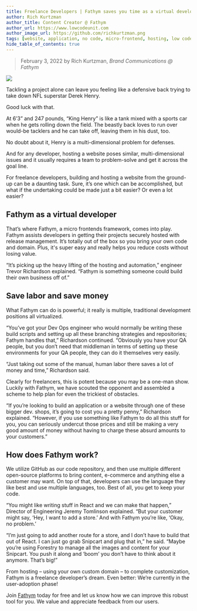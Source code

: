 ```yaml
---
title: Freelance Developers | Fathym saves you time as a virtual developer
author: Rich Kurtzman
author_title: Content Creator @ Fathym
author_url: https://www.lowcodeunit.com
author_image_url: https://github.com/richkurtzman.png
tags: [website, application, no code, micro-frontend, hosting, low code]
hide_table_of_contents: true
---
```


> February 3, 2022 by Rich Kurtzman, _Brand Communications @ Fathym_

![](/img/animecoder.jpeg)

Tackling a project alone can leave you feeling like a defensive back trying to take down NFL superstar Derek Henry.  

Good luck with that.  

At 6’3” and 247 pounds, “King Henry” is like a tank mixed with a sports car when he gets rolling down the field. The beastly back loves to run over would-be tacklers and he can take off, leaving them in his dust, too.  

No doubt about it, Henry is a multi-dimensional problem for defenses.  

And for any developer, hosting a website poses similar, multi-dimensional issues and it usually requires a team to problem-solve and get it across the goal line.  

For freelance developers, building and hosting a website from the ground-up can be a daunting task. Sure, it’s one which can be accomplished, but what if the undertaking could be made just a bit easier? Or even a lot easier?  

## Fathym as a virtual developer

That’s where Fathym, a micro frontends framework, comes into play. Fathym assists developers in getting their projects securely hosted with release management. It’s totally out of the box so you bring your own code and domain. Plus, it's super easy and really helps you reduce costs without losing value. 

“It’s picking up the heavy lifting of the hosting and automation,” engineer Trevor Richardson explained. “Fathym is something someone could build their own business off of.” 

## Save labor and save money

What Fathym can do is powerful; it really is multiple, traditional development positions all virtualized.  

“You’ve got your Dev Ops engineer who would normally be writing these build scripts and setting up all these branching strategies and repositories; Fathym handles that,” Richardson continued. “Obviously you have your QA people, but you don’t need that middleman in terms of setting up these environments for your QA people, they can do it themselves very easily.  

“Just taking out some of the manual, human labor there saves a lot of money and time,” Richardson said. 

Clearly for freelancers, this is potent because you may be a one-man show. Luckily with Fathym, we have scouted the opponent and assembled a scheme to help plan for even the trickiest of obstacles. 

“If you’re looking to build an application or a website through one of these bigger dev. shops, it’s going to cost you a pretty penny,” Richardson explained. “However, if you use something like Fathym to do all this stuff for you, you can seriously undercut those prices and still be making a very good amount of money without having to charge these absurd amounts to your customers.” 

## How does Fathym work?  

We utilize GitHub as our code repository, and then use multiple different open-source platforms to bring content, e-commerce and anything else a customer may want. On top of that, developers can use the language they like best and use multiple languages, too. Best of all, you get to keep your code.  

“You might like writing stuff in React and we can make that happen,” Director of Engineering Jeremy Tomlinson explained. “But your customer might say, ‘Hey, I want to add a store.’ And with Fathym you’re like, ‘Okay, no problem.’ 

“I’m just going to add another route for a store, and I don’t have to build that out of React. I can just go grab Snipcart and plug that in,” he said. “Maybe you’re using Forestry to manage all the images and content for your Snipcart. You push it along and ‘boom’ you don’t have to think about it anymore. That’s big!” 

From hosting – using your own custom domain – to complete customization, Fathym is a freelance developer’s dream. Even better: We’re currently in the user-adoption phase! 

Join [Fathym](https://www.fathym.com/dashboard) today for free and let us know how we can improve this robust tool for you. We value and appreciate feedback from our users.  